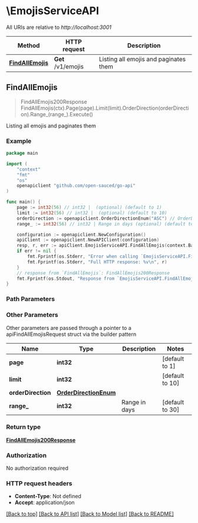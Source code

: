 # \EmojisServiceAPI

All URIs are relative to *http://localhost:3001*

Method | HTTP request | Description
------------- | ------------- | -------------
[**FindAllEmojis**](EmojisServiceAPI.md#FindAllEmojis) | **Get** /v1/emojis | Listing all emojis and paginates them



## FindAllEmojis

> FindAllEmojis200Response FindAllEmojis(ctx).Page(page).Limit(limit).OrderDirection(orderDirection).Range_(range_).Execute()

Listing all emojis and paginates them

### Example

```go
package main

import (
    "context"
    "fmt"
    "os"
    openapiclient "github.com/open-sauced/go-api"
)

func main() {
    page := int32(56) // int32 |  (optional) (default to 1)
    limit := int32(56) // int32 |  (optional) (default to 10)
    orderDirection := openapiclient.OrderDirectionEnum("ASC") // OrderDirectionEnum |  (optional)
    range_ := int32(56) // int32 | Range in days (optional) (default to 30)

    configuration := openapiclient.NewConfiguration()
    apiClient := openapiclient.NewAPIClient(configuration)
    resp, r, err := apiClient.EmojisServiceAPI.FindAllEmojis(context.Background()).Page(page).Limit(limit).OrderDirection(orderDirection).Range_(range_).Execute()
    if err != nil {
        fmt.Fprintf(os.Stderr, "Error when calling `EmojisServiceAPI.FindAllEmojis``: %v\n", err)
        fmt.Fprintf(os.Stderr, "Full HTTP response: %v\n", r)
    }
    // response from `FindAllEmojis`: FindAllEmojis200Response
    fmt.Fprintf(os.Stdout, "Response from `EmojisServiceAPI.FindAllEmojis`: %v\n", resp)
}
```

### Path Parameters



### Other Parameters

Other parameters are passed through a pointer to a apiFindAllEmojisRequest struct via the builder pattern


Name | Type | Description  | Notes
------------- | ------------- | ------------- | -------------
 **page** | **int32** |  | [default to 1]
 **limit** | **int32** |  | [default to 10]
 **orderDirection** | [**OrderDirectionEnum**](OrderDirectionEnum.md) |  | 
 **range_** | **int32** | Range in days | [default to 30]

### Return type

[**FindAllEmojis200Response**](FindAllEmojis200Response.md)

### Authorization

No authorization required

### HTTP request headers

- **Content-Type**: Not defined
- **Accept**: application/json

[[Back to top]](#) [[Back to API list]](../README.md#documentation-for-api-endpoints)
[[Back to Model list]](../README.md#documentation-for-models)
[[Back to README]](../README.md)

